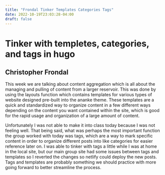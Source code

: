 ```yaml
---
title: "Frondal Tinker Templates Categories Tags"
date: 2022-10-19T23:03:28-04:00
draft: false
---
```

# Tinker with templetes, categories, and tags in hugo
## Christopher Frondal
This week we are talking about content aggregation which is all about the managing and pulling of content from a larger reservoir. 
This was done by using the layouts function which contains templates for various types of website designed pre-built into the ananke theme.
These templates are a quick and standardized way to organize content in a few different ways depending on the content you want contained within the site,
which is good for the rapid usage and organization of a large amount of content. 

Unfortunately I was not able to make it into class today because I was not feeling well. That being said, what was perhaps the most important function the group worked with today
was tags, which are a way to mark specific content in order to organize different posts into like categories for easier reference later on.
I was able to tinker with tags a little while I was at home in the local site, but our main group site had some issues between tags and templates so I reverted the changes so netlify could deploy the new posts. 
Tags and templates are probably something we should practice with more going forward to better streamline the process.

